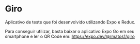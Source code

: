 # Giro

Aplicativo de teste que foi desenvolvido utilizando Expo e Redux.

Para conseguir utilizar, basta baixar o aplicativo Expo Go em seu smartphone e ler o QR Code em: https://expo.dev/@rmatos1/giro
